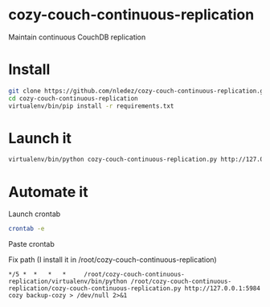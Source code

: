 # cozy-couch-continuous-replication
Maintain continuous CouchDB replication

# Install
```bash
git clone https://github.com/nledez/cozy-couch-continuous-replication.git
cd cozy-couch-continuous-replication
virtualenv/bin/pip install -r requirements.txt
```

# Launch it
```bash
virtualenv/bin/python cozy-couch-continuous-replication.py http://127.0.0.1:5984 cozy backup-cozy
```

# Automate it
Launch crontab
```bash
crontab -e
```

Paste crontab

Fix path (I install it in /root/cozy-couch-continuous-replication)
```
*/5 *  *   *   *     /root/cozy-couch-continuous-replication/virtualenv/bin/python /root/cozy-couch-continuous-replication/cozy-couch-continuous-replication.py http://127.0.0.1:5984 cozy backup-cozy > /dev/null 2>&1
```
